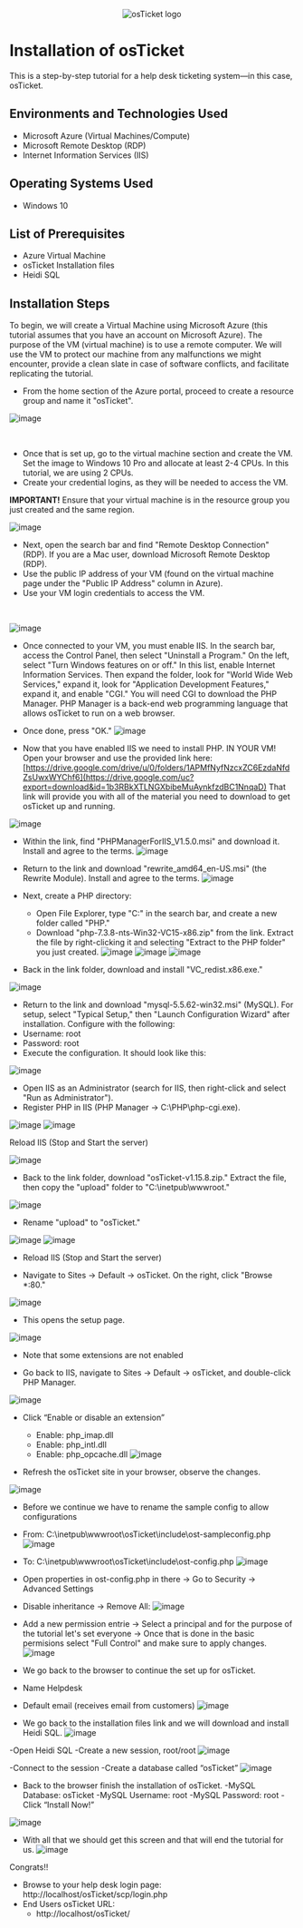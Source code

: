 <p align="center">
<img src="https://i.imgur.com/Clzj7Xs.png" alt="osTicket logo"/>
</p>

<h1>Installation of osTicket</h1>
This is a step-by-step tutorial for a help desk ticketing system—in this case, osTicket.<br />

<h2>Environments and Technologies Used</h2>

- Microsoft Azure (Virtual Machines/Compute)
- Microsoft Remote Desktop (RDP)
- Internet Information Services (IIS)

<h2>Operating Systems Used </h2>

- Windows 10</b>

<h2>List of Prerequisites</h2>

- Azure Virtual Machine
- osTicket Installation files
- Heidi SQL

<h2>Installation Steps</h2>

<p>
To begin, we will create a Virtual Machine using Microsoft Azure (this tutorial assumes that you have an account on Microsoft Azure). The purpose of the VM (virtual machine) is to use a remote computer. We will use the VM to protect our machine from any malfunctions we might encounter, provide a clean slate in case of software conflicts, and facilitate replicating the tutorial. 

  - From the home section of the Azure portal, proceed to create a resource group and name it "osTicket".

![image](https://github.com/user-attachments/assets/67929d78-39f7-4f97-9cb1-2a26ea2e51b3)

</p>
<br />
<p>
  
  - Once that is set up, go to the virtual machine section and create the VM. Set the image to Windows 10 Pro and allocate at least 2-4 CPUs. In this tutorial, we are using 2 CPUs.
  - Create your credential logins, as they will be needed to access the VM.
  
  **IMPORTANT!** Ensure that your virtual machine is in the resource group you just created and the same region.

  ![image](https://github.com/user-attachments/assets/8d53f2d9-5905-4d66-a15a-cfc836b2dd08)

  
 
  - Next, open the search bar and find "Remote Desktop Connection" (RDP). If you are a Mac user, download Microsoft Remote Desktop (RDP).
  - Use the public IP address of your VM (found on the virtual machine page under the "Public IP Address" column in Azure).
  - Use your VM login credentials to access the VM.
</p>
<br />

<p>
  
  ![image](https://github.com/user-attachments/assets/87ee4796-d51c-47de-b868-a146d462c222) 

  - Once connected to your VM, you must enable IIS. In the search bar, access the Control Panel, then select "Uninstall a Program." On the left, select "Turn Windows features on or off." In this list, enable Internet Information Services. Then expand the folder, look for "World Wide Web Services," expand it, look for "Application Development Features," expand it, and enable "CGI." You will need CGI to download the PHP Manager. PHP Manager is a back-end web programming language that allows osTicket to run on a web browser.
  - Once done, press "OK."
    ![image](https://github.com/user-attachments/assets/34afb486-ba19-43b1-adfe-e8789d87b637)

- Now that you have enabled IIS we need to install PHP. IN YOUR VM! Open your browser and use the provided link here: [https://drive.google.com/drive/u/0/folders/1APMfNyfNzcxZC6EzdaNfdZsUwxWYChf6](https://drive.google.com/uc?export=download&id=1b3RBkXTLNGXbibeMuAynkfzdBC1NnqaD) That link will provide you with all of the material you need to download to get osTicket up and running.

![image](https://github.com/user-attachments/assets/37176619-20cb-44a1-b570-969a36abd366)

  - Within the link, find "PHPManagerForIIS_V1.5.0.msi" and download it. Install and agree to the terms.
![image](https://github.com/user-attachments/assets/ae9564e6-687b-44e8-8d35-7c1fd2c38472)

  - Return to the link and download "rewrite_amd64_en-US.msi" (the Rewrite Module). Install and agree to the terms.
    ![image](https://github.com/user-attachments/assets/28ba50d9-540d-42e6-8be7-6a7a5f294331)
  - Next, create a PHP directory:
      - Open File Explorer, type "C:" in the search bar, and create a new folder called "PHP."
      - Download "php-7.3.8-nts-Win32-VC15-x86.zip" from the link. Extract the file by right-clicking it and selecting "Extract to the PHP folder" you just created.
![image](https://github.com/user-attachments/assets/05082449-342a-4dac-84ef-64177161f671)
![image](https://github.com/user-attachments/assets/a051be2b-d42a-403a-a03c-a9250d190e2c)
![image](https://github.com/user-attachments/assets/7e7b3436-f2dd-417f-a888-a590f94bf416)

- Back in the link folder, download and install "VC_redist.x86.exe."

![image](https://github.com/user-attachments/assets/d0ba1cf6-c29c-4df7-a533-23c5cb18d2ff)

- Return to the link and download "mysql-5.5.62-win32.msi" (MySQL). For setup, select "Typical Setup," then "Launch Configuration Wizard" after installation.
  Configure with the following:
- Username: root
- Password: root
- Execute the configuration. It should look like this:

![image](https://github.com/user-attachments/assets/89407f0a-a183-4520-9b48-616534aa8a09)

- Open IIS as an Administrator (search for IIS, then right-click and select "Run as Administrator").
- Register PHP in IIS (PHP Manager -> C:\PHP\php-cgi.exe).

![image](https://github.com/user-attachments/assets/9a5a0dae-f98b-4d7b-b1d9-87481a47c70d)
![image](https://github.com/user-attachments/assets/eb5a9a43-994e-4fa2-8d05-ea635b716bf0)

Reload IIS (Stop and Start the server)

![image](https://github.com/user-attachments/assets/57d02887-aa7e-44ab-82c4-299f9b8b042e)

- Back to the link folder, download "osTicket-v1.15.8.zip." Extract the file, then copy the "upload" folder to "C:\inetpub\wwwroot."

![image](https://github.com/user-attachments/assets/95c26b5e-7a2b-453b-a1dc-7d065621478b)

- Rename "upload" to "osTicket."

![image](https://github.com/user-attachments/assets/af376711-8542-4ce0-a10e-785a05514b59)
![image](https://github.com/user-attachments/assets/b604eaed-1c5a-4fb6-81f7-539c5f649f30)

- Reload IIS (Stop and Start the server)

- Navigate to Sites -> Default -> osTicket. On the right, click "Browse *:80."

![image](https://github.com/user-attachments/assets/a90b4039-e470-460f-8a61-91a0a1bc7d6a)

- This opens the setup page.

![image](https://github.com/user-attachments/assets/7494b552-e45f-4c06-81ea-0745874aa898)

- Note that some extensions are not enabled

- Go back to IIS, navigate to Sites -> Default -> osTicket, and double-click PHP Manager.

![image](https://github.com/user-attachments/assets/3ff34d56-d72e-43e5-9219-5a68a0321b32)

- Click “Enable or disable an extension” 
    - Enable: php_imap.dll
    - Enable: php_intl.dll
    - Enable: php_opcache.dll
![image](https://github.com/user-attachments/assets/fc666fc6-aedd-4225-a7dc-d67adabb242f)

- Refresh the osTicket site in your browser, observe the changes.

![image](https://github.com/user-attachments/assets/443d5026-0fe3-4842-a0fc-72de6aab6c65)

- Before we continue we have to rename the sample config to allow configurations
- From: C:\inetpub\wwwroot\osTicket\include\ost-sampleconfig.php
![image](https://github.com/user-attachments/assets/8cb7988d-9aea-427c-a477-bc7a5cebd5ab)

- To: C:\inetpub\wwwroot\osTicket\include\ost-config.php
![image](https://github.com/user-attachments/assets/a5c18430-9dfa-46e1-9156-576c9c4f4c83)

- Open properties in ost-config.php in there -> Go to Security -> Advanced Settings 
- Disable inheritance -> Remove All:
![image](https://github.com/user-attachments/assets/92c47398-ac63-4a10-8233-16e94a6de44e)

- Add a new permission entrie -> Select a principal and for the purpose of the tutorial let's set everyone -> Once that is done in the basic permisions select "Full Control" and make sure to apply changes. 
![image](https://github.com/user-attachments/assets/063c79a0-33db-4647-ae75-2149be6a6955)

- We go back to the browser to continue the set up for osTicket.
- Name Helpdesk
- Default email (receives email from customers)
![image](https://github.com/user-attachments/assets/680aa46b-ef62-4f5c-8054-2ad177a1604d)

- We go back to the installation files link and we will download and install Heidi SQL.
![image](https://github.com/user-attachments/assets/2807a127-29be-4eb2-8da9-1cf9969f260f)

-Open Heidi SQL
-Create a new session, root/root
![image](https://github.com/user-attachments/assets/93fc70e6-89c9-4dd2-a11b-d59a77c5ad05)

-Connect to the session
-Create a database called “osTicket”
![image](https://github.com/user-attachments/assets/a968b0d1-f81f-45d7-b42f-de699e82b123)

- Back to the browser finish the installation of osTicket.
-MySQL Database: osTicket
-MySQL Username: root
-MySQL Password: root
-Click “Install Now!”

![image](https://github.com/user-attachments/assets/80fec4e7-7934-48b0-b005-a897db29fd36)

- With all that we should get this screen and that will end the tutorial for us.
![image](https://github.com/user-attachments/assets/9f1b9e11-73ee-480a-b731-191549c0fb65)

Congrats!! 
- Browse to your help desk login page: http://localhost/osTicket/scp/login.php
- End Users osTicket URL:
   - http://localhost/osTicket/ 
